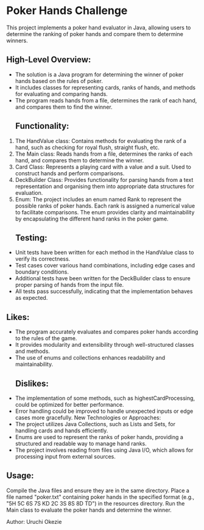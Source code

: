 # Poker Hands Challenge
This project implements a poker hand evaluator in Java, allowing users to determine the ranking of poker hands and compare them to determine winners.

## High-Level Overview:
* The solution is a Java program for determining the winner of poker hands based on the rules of poker.
* It includes classes for representing cards, ranks of hands, and methods for evaluating and comparing hands.
* The program reads hands from a file, determines the rank of each hand, and compares them to find the winner.
  ## Functionality:
1. The HandValue class: Contains methods for evaluating the rank of a hand, such as checking for royal flush, straight flush, etc.
2. The Main class: Reads hands from a file, determines the ranks of each hand, and compares them to determine the winner.
3. Card Class: Represents a playing card with a value and a suit. Used to construct hands and perform comparisons.
4. DeckBuilder Class: Provides functionality for parsing hands from a text representation and organising them into appropriate data structures for evaluation.
5. Enum: The project includes an enum named Rank to represent the possible ranks of poker hands. Each rank is assigned a numerical value to facilitate comparisons. The enum provides clarity and maintainability by encapsulating the different hand ranks in the poker game.
   ## Testing:
  * Unit tests have been written for each method in the HandValue class to verify its correctness.
  * Test cases cover various hand combinations, including edge cases and boundary conditions.
  * Additional tests have been written for the DeckBuilder class to ensure proper parsing of hands from the input file.
  * All tests pass successfully, indicating that the implementation behaves as expected.


## Likes:
* The program accurately evaluates and compares poker hands according to the rules of the game.
* It provides modularity and extensibility through well-structured classes and methods.
* The use of enums and collections enhances readability and maintainability.
  ## Dislikes:
* The implementation of some methods, such as highestCardProcessing, could be optimized for better performance.
* Error handling could be improved to handle unexpected inputs or edge cases more gracefully.
New Technologies or Approaches:
* The project utilizes Java Collections, such as Lists and Sets, for handling cards and hands efficiently.
* Enums are used to represent the ranks of poker hands, providing a structured and readable way to manage hand ranks.
* The project involves reading from files using Java I/O, which allows for processing input from external sources.

## Usage:
 Compile the Java files and ensure they are in the same directory.
Place a file named "poker.txt" containing poker hands in the specified format (e.g., "5H 5C 6S 7S KD 2C 3S 8S 8D TD") in the resources directory.
 Run the Main class to evaluate the poker hands and determine the winner.

Author:
  Uruchi Okezie

